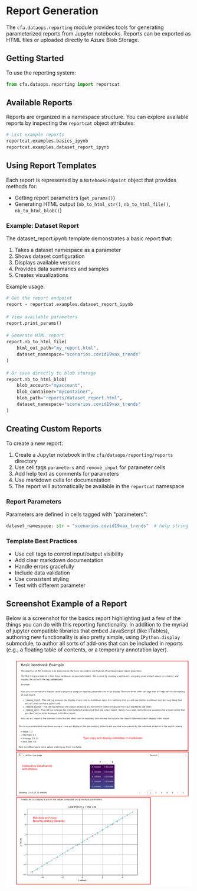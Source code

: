 # Report Generation

The `cfa.dataops.reporting` module provides tools for generating parameterized reports from Jupyter notebooks. Reports can be exported as HTML files or uploaded directly to Azure Blob Storage.

## Getting Started

To use the reporting system:

```python
from cfa.dataops.reporting import reportcat
```

## Available Reports

Reports are organized in a namespace structure. You can explore available reports by inspecting the `reportcat` object attributes:

```python
# List example reports
reportcat.examples.basics_ipynb
reportcat.examples.dataset_report_ipynb
```

## Using Report Templates

Each report is represented by a `NotebookEndpoint` object that provides methods for:

- Getting report parameters (`get_params()`)
- Generating HTML output (`nb_to_html_str()`, `nb_to_html_file()`, `nb_to_html_blob()`)

### Example: Dataset Report

The dataset_report.ipynb template demonstrates a basic report that:

1. Takes a dataset namespace as a parameter
2. Shows dataset configuration
3. Displays available versions
4. Provides data summaries and samples
5. Creates visualizations

Example usage:

```python
# Get the report endpoint
report = reportcat.examples.dataset_report_ipynb

# View available parameters
report.print_params()

# Generate HTML report
report.nb_to_html_file(
    html_out_path="my_report.html",
    dataset_namespace="scenarios.covid19vax_trends"
)

# Or save directly to blob storage
report.nb_to_html_blob(
    blob_account="myaccount",
    blob_container="mycontainer",
    blob_path="reports/dataset_report.html",
    dataset_namespace="scenarios.covid19vax_trends"
)
```

## Creating Custom Reports

To create a new report:

1. Create a Jupyter notebook in the `cfa/dataops/reporting/reports` directory
2. Use cell tags `parameters` and `remove_input` for parameter cells
3. Add help text as comments for parameters
4. Use markdown cells for documentation
5. The report will automatically be available in the `reportcat` namespace

### Report Parameters

Parameters are defined in cells tagged with "parameters":

```python
dataset_namespace: str = "scenarios.covid19vax_trends"  # help string
```

### Template Best Practices

- Use cell tags to control input/output visibility
- Add clear markdown documentation
- Handle errors gracefully
- Include data validation
- Use consistent styling
- Test with different parameter

## Screenshot Example of a Report

Below is a screenshot for the basics report highlighting just a few of the things you can do with this reporting functionality. In addition to the myriad of jupyter compatible libraries that embed JavaScript (like ITables), authoring new functionality is also pretty simple, using `IPython.display` submodule, to author all sorts of add-ons that can be included in reports (e.g., a floating table of contents, or a temporary annotation layer).

![Simple report example](assets/annotated_report_example.png)
